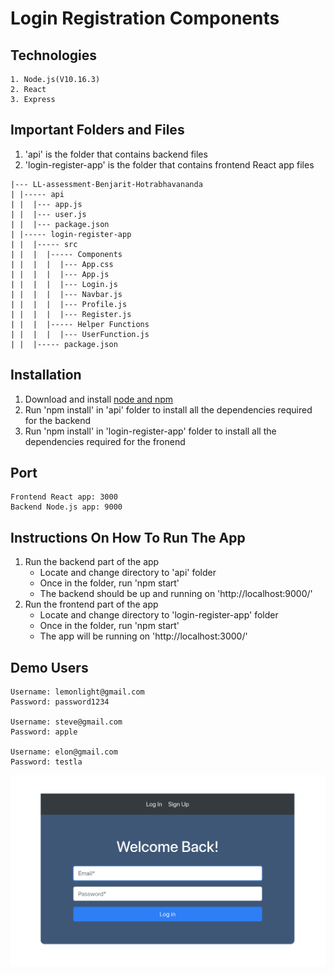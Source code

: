 # Login Registration Components

## Technologies
```
1. Node.js(V10.16.3)
2. React
3. Express
```

## Important Folders and Files

1. 'api' is the folder that contains backend files
2. 'login-register-app' is the folder that contains frontend React app files

```
|--- LL-assessment-Benjarit-Hotrabhavananda
| |----- api
| |  |--- app.js
| |  |--- user.js
| |  |--- package.json
| |----- login-register-app
| |  |----- src
| |  |  |----- Components
| |  |  |  |--- App.css
| |  |  |  |--- App.js
| |  |  |  |--- Login.js
| |  |  |  |--- Navbar.js
| |  |  |  |--- Profile.js
| |  |  |  |--- Register.js
| |  |  |----- Helper Functions
| |  |  |  |--- UserFunction.js
| |  |----- package.json
```
## Installation
1. Download and install [node and npm](https://nodejs.org/en/)
2. Run 'npm install' in 'api' folder to install all the dependencies required for the backend
3. Run 'npm install' in 'login-register-app' folder to install all the dependencies required for the fronend

## Port
```
Frontend React app: 3000
Backend Node.js app: 9000
```

## Instructions On How To Run The App
1. Run the backend part of the app
    - Locate and change directory to 'api' folder
    - Once in the folder, run 'npm start'
    - The backend should be up and running on 'http://localhost:9000/'
2. Run the frontend part of the app    
    - Locate and change directory to 'login-register-app' folder
    - Once in the folder, run 'npm start'
    - The app will be running on 'http://localhost:3000/'

## Demo Users
```
Username: lemonlight@gmail.com
Password: password1234

Username: steve@gmail.com
Password: apple

Username: elon@gmail.com
Password: testla
```
![](login.png)
